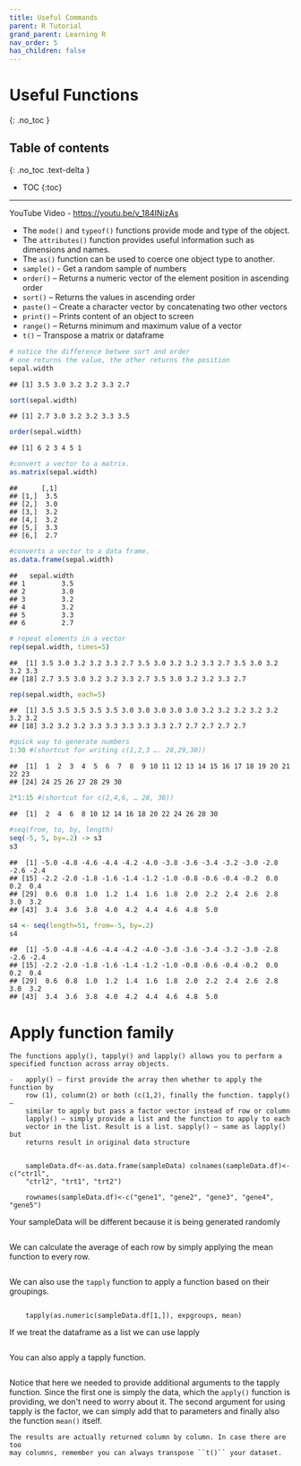 ```yaml
---
title: Useful Commands
parent: R Tutorial
grand_parent: Learning R
nav_order: 5
has_children: false
---
```


# Useful Functions
{: .no_toc }


## Table of contents
{: .no_toc .text-delta }

- TOC
{:toc}

---

YouTube Video - <https://youtu.be/v_184INizAs>

-   The `mode()` and `typeof()` functions provide mode and type of the object.
-   The `attributes()` function provides useful information such as dimensions and names.
-   The `as()` function can be used to coerce one object type to another.
-   `sample()` - Get a random sample of numbers
-   `order()` – Returns a numeric vector of the element position in ascending order
-   `sort()` – Returns the values in ascending order
-   `paste()` – Create a character vector by concatenating two other vectors
-   `print()` – Prints content of an object to screen
-   `range()` – Returns minimum and maximum value of a vector
-   `t()` – Transpose a matrix or dataframe

``` r
# notice the difference betwee sort and order
# one returns the value, the other returns the position
sepal.width
```

    ## [1] 3.5 3.0 3.2 3.2 3.3 2.7

``` r
sort(sepal.width)
```

    ## [1] 2.7 3.0 3.2 3.2 3.3 3.5

``` r
order(sepal.width)           
```

    ## [1] 6 2 3 4 5 1

``` r
#convert a vector to a matrix.
as.matrix(sepal.width)
```

    ##      [,1]
    ## [1,]  3.5
    ## [2,]  3.0
    ## [3,]  3.2
    ## [4,]  3.2
    ## [5,]  3.3
    ## [6,]  2.7

``` r
#converts a vector to a data frame.
as.data.frame(sepal.width)
```

    ##   sepal.width
    ## 1         3.5
    ## 2         3.0
    ## 3         3.2
    ## 4         3.2
    ## 5         3.3
    ## 6         2.7

``` r
# repeat elements in a vector
rep(sepal.width, times=5)
```

    ##  [1] 3.5 3.0 3.2 3.2 3.3 2.7 3.5 3.0 3.2 3.2 3.3 2.7 3.5 3.0 3.2 3.2 3.3
    ## [18] 2.7 3.5 3.0 3.2 3.2 3.3 2.7 3.5 3.0 3.2 3.2 3.3 2.7

``` r
rep(sepal.width, each=5)
```

    ##  [1] 3.5 3.5 3.5 3.5 3.5 3.0 3.0 3.0 3.0 3.0 3.2 3.2 3.2 3.2 3.2 3.2 3.2
    ## [18] 3.2 3.2 3.2 3.3 3.3 3.3 3.3 3.3 2.7 2.7 2.7 2.7 2.7

``` r
#quick way to generate numbers
1:30 #(shortcut for writing c(1,2,3 …. 28,29,30))
```

    ##  [1]  1  2  3  4  5  6  7  8  9 10 11 12 13 14 15 16 17 18 19 20 21 22 23
    ## [24] 24 25 26 27 28 29 30

``` r
2*1:15 #(shortcut for c(2,4,6, … 28, 30))
```

    ##  [1]  2  4  6  8 10 12 14 16 18 20 22 24 26 28 30

``` r
#seq(from, to, by, length)
seq(-5, 5, by=.2) -> s3
s3
```

    ##  [1] -5.0 -4.8 -4.6 -4.4 -4.2 -4.0 -3.8 -3.6 -3.4 -3.2 -3.0 -2.8 -2.6 -2.4
    ## [15] -2.2 -2.0 -1.8 -1.6 -1.4 -1.2 -1.0 -0.8 -0.6 -0.4 -0.2  0.0  0.2  0.4
    ## [29]  0.6  0.8  1.0  1.2  1.4  1.6  1.8  2.0  2.2  2.4  2.6  2.8  3.0  3.2
    ## [43]  3.4  3.6  3.8  4.0  4.2  4.4  4.6  4.8  5.0

``` r
s4 <- seq(length=51, from=-5, by=.2)
s4
```

    ##  [1] -5.0 -4.8 -4.6 -4.4 -4.2 -4.0 -3.8 -3.6 -3.4 -3.2 -3.0 -2.8 -2.6 -2.4
    ## [15] -2.2 -2.0 -1.8 -1.6 -1.4 -1.2 -1.0 -0.8 -0.6 -0.4 -0.2  0.0  0.2  0.4
    ## [29]  0.6  0.8  1.0  1.2  1.4  1.6  1.8  2.0  2.2  2.4  2.6  2.8  3.0  3.2
    ## [43]  3.4  3.6  3.8  4.0  4.2  4.4  4.6  4.8  5.0

# Apply function family

    The functions apply(), tapply() and lapply() allows you to perform a
    specified function across array objects.

    -   apply() – first provide the array then whether to apply the function by
        row (1), column(2) or both (c(1,2), finally the function. tapply() –
        similar to apply but pass a factor vector instead of row or column
        lapply() – simply provide a list and the function to apply to each
        vector in the list. Result is a list. sapply() – same as lapply() but
        returns result in original data structure

```{r} sampleData<-matrix(sample(20:160, 20, replace=T)/10, ncol=4, nrow=5)

    sampleData.df<-as.data.frame(sampleData) colnames(sampleData.df)<-c("ctr1l",
    "ctrl2", "trt1", "trt2")

    rownames(sampleData.df)<-c("gene1", "gene2", "gene3", "gene4", "gene5")

```

Your sampleData will be different because it is being generated randomly

```{r} sampleData
```

We can calculate the average of each row by simply applying the mean
    function to every row.

```{r} apply(sampleData, 1, mean)
```

We can also use the `tapply` function to apply a function based on their
    groupings.

```{r} expgroups = factor(c("ctrl", "ctrl", "trt", "trt"))

    tapply(as.numeric(sampleData.df[1,]), expgroups, mean)
```

If we treat the dataframe as a list we can use lapply

```{r} lapply(sampleData.df, mean)
```

You can also apply a tapply function.

```{r} apply(sampleData.df, 1, tapply, expgroups, mean)
```

Notice that here we needed to provide additional arguments to the tapply
    function. Since the first one is simply the data, which the ``apply()``
    function is providing, we don't need to worry about it. The second argument
    for using tapply is the factor, we can simply add that to parameters and
    finally also the function ``mean()`` itself.

    The results are actually returned column by column. In case there are too
    may columns, remember you can always transpose ``t()`` your dataset.

```{r} t(apply(sampleData.df, 1, tapply, expgroups, mean))

```
